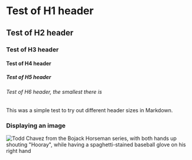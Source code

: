 # Test of H1 header

## Test of H2 header

### Test of H3 header

#### Test of H4 header

##### Test of H5 header

###### Test of H6 header, the smallest there is

This was a simple test to try out different header sizes in Markdown.

### Displaying an image

![Todd Chavez from the Bojack Horseman series, with both hands up shouting "Hooray", while having a spaghetti-stained baseball glove on his right hand](https://blogger.googleusercontent.com/img/b/R29vZ2xl/AVvXsEi-qT0skfwXbTYG-wLkBGRbf1FB8kz3AI5gjjjG65EhM2fLjcAHZ7852YI5nymJ__Sa1gbD88aBOQ2XkW-GewvpWChkjlQwwxem59Kr3tOTNTuQhcDJn7nKpSdHrv8-oSzcR8yHwTNL1w/s400/BoJack+Horseman+-+Todd.jpg)

